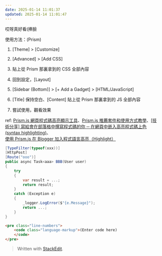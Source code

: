 ```yaml
---
date: 2025-01-14 11:01:37
updated: 2025-01-14 11:01:47
---
```

哎呀真好看(捧臉

使用方法：(Prism)

1. [Theme] > [Customize]

2. [Advanced] > [Add CSS]

3. 貼上從 Prism 那裏拿到的 CSS 全部內容

4. 回到設定，[Layout]

5. [Sidebar (Bottom)] > [+ Add a Gadget] > [HTML/JavaScript]

6. [Title] 保持空白、[Content] 貼上從 Prism 那裏拿到的 JS 全部內容

7. 嘗試使用，觀看效果

  

ref: [Prism.js 網頁程式碼高亮顯示工具](https://www.blogger.com/blog/post/edit/6558487227761678795/3425602686891804413#)、[Prism.js 推薦套件和使用方式教學](https://www.blogger.com/blog/post/edit/6558487227761678795/3425602686891804413#)、[[技術分享] 寫給會在部落格中撰寫程式碼的你 ─ 在網頁中嵌入高亮程式碼上色 (syntax highlighting)](https://www.blogger.com/blog/post/edit/6558487227761678795/3425602686891804413#)、[使用 Prism.js 在 Blogger 加入程式語言高亮（Highlight）](https://www.blogger.com/blog/post/edit/6558487227761678795/3425602686891804413#)

  

```csharp
[TypeFilter(typeof(xxx))]
[HttpPost]
[Route("ooo")]
public async Task<aaa> BBB(User user)
{
    try
    {
        var result = ...;
        return result;
    }
    catch (Exception e)
    {
        _logger.LogError($"{e.Message}");
        return ...;
    }
}
```

```html
<pre class="line-numbers">
	<code class="language-markup">(Enter code here)
	</code>
</pre>
```


> Written with [StackEdit](https://stackedit.io/).